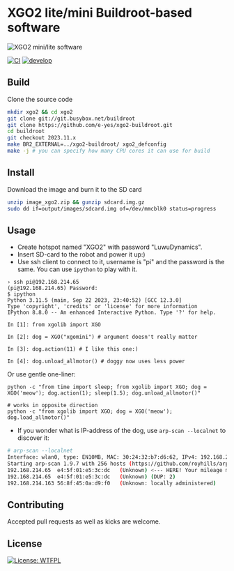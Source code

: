# XGO2 lite/mini Buildroot-based software

![XGO2 mini/lite software](./res/catdog.jpg)

[![CI](https://github.com/e-yes/xgo2-buildroot/actions/workflows/xgo2-buildroot.yml/badge.svg)](https://github.com/e-yes/xgo2-buildroot/actions)
[![develop](https://circleci.com/gh/e-yes/xgo2-buildroot/tree/develop.svg?style=svg)](https://app.circleci.com/pipelines/github/e-yes)

## Build

Clone the source code

```sh
mkdir xgo2 && cd xgo2
git clone git://git.busybox.net/buildroot
git clone https://github.com/e-yes/xgo2-buildroot.git
cd buildroot
git checkout 2023.11.x
make BR2_EXTERNAL=../xgo2-buildroot/ xgo2_defconfig
make -j # you can specify how many CPU cores it can use for build
```

## Install

Download the image and burn it to the SD card

```sh
unzip image_xgo2.zip && gunzip sdcard.img.gz
sudo dd if=output/images/sdcard.img of=/dev/mmcblk0 status=progress
```

## Usage

- Create hotspot named "XGO2" with password "LuwuDynamics".
- Insert SD-card to the robot and power it up:)
- Use ssh client to connect to it, username is "pi" and the password is the same. You can use `ipython` to play with it.
```
› ssh pi@192.168.214.65
(pi@192.168.214.65) Password: 
$ ipython
Python 3.11.5 (main, Sep 22 2023, 23:40:52) [GCC 12.3.0]
Type 'copyright', 'credits' or 'license' for more information
IPython 8.8.0 -- An enhanced Interactive Python. Type '?' for help.

In [1]: from xgolib import XGO

In [2]: dog = XGO("xgomini") # argument doesn't really matter

In [3]: dog.action(11) # I like this one:)

In [4]: dog.unload_allmotor() # doggy now uses less power
```

Or use gentle one-liner:
```
python -c "from time import sleep; from xgolib import XGO; dog = XGO('meow'); dog.action(1); sleep(1.5); dog.unload_allmotor()"

# works in opposite direction
python -c "from xgolib import XGO; dog = XGO('meow'); dog.load_allmotor()"
```

- If you wonder what is IP-address of the dog, use `arp-scan --localnet` to discover it:
```sh
# arp-scan --localnet
Interface: wlan0, type: EN10MB, MAC: 30:24:32:b7:d6:62, IPv4: 192.168.214.117
Starting arp-scan 1.9.7 with 256 hosts (https://github.com/royhills/arp-scan)
192.168.214.65	e4:5f:01:e5:3c:dc	(Unknown) <--- HERE! Your mileage may vary!!!
192.168.214.65	e4:5f:01:e5:3c:dc	(Unknown) (DUP: 2)
192.168.214.163	56:8f:45:0a:d9:f0	(Unknown: locally administered)

```

## Contributing

Accepted pull requests as well as kicks are welcome.

## License

[![License: WTFPL](https://img.shields.io/badge/License-WTFPL-brightgreen.svg)](http://www.wtfpl.net/about/)
